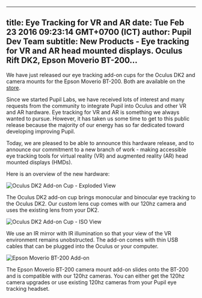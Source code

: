---
 title: Eye Tracking for VR and AR
 date: Tue Feb 23 2016 09:23:14 GMT+0700 (ICT)
 author: Pupil Dev Team
 subtitle: New Products - Eye tracking for VR and AR head mounted displays. Oculus Rift DK2, Epson Moverio BT-200...
 ---

We have just released our eye tracking add-on cups for the Oculus DK2 and camera mounts for the Epson Moverio BT-200. Both are available on the [store](/store#products).

Since we started Pupil Labs, we have received lots of interest and many requests from the community to integrate Pupil into Oculus and other VR and AR hardware. Eye tracking for VR and AR is something we always wanted to pursue. However, it has taken us some time to get to this public release because the majority of our energy has so far dedicated toward developing improving Pupil. 

Today, we are pleased to be able to announce this hardware release, and to announce our commitment to a new branch of work - making accessible eye tracking tools for virtual reality (VR) and augmented reality (AR) head mounted displays (HMDs). 

Here is an overview of the new hardware:

<img src="../../../../media/images/additional_products/web/addon_oculus_dk2.png" class='Feature-image' alt="Oculus DK2 Add-on Cup - Exploded View">

The Oculus DK2 add-on cup brings monocular and binocular eye tracking to the Oculus DK2. Our custom lens cup comes with our 120hz camera and uses the existing lens from your DK2. 

<img src="../../../../media/images/additional_products/web/addon_oculus_dk2_iso.png" class='Feature-image' alt="Oculus DK2 Add-on Cup - ISO View">

We use an IR mirror with IR illumination so that your view of the VR environment remains unobstructed. The add-on comes with thin USB cables that can be plugged into the Oculus or your computer. 

<img src="../../../../media/images/additional_products/web/addon_epson_bt200a.png" class='Feature-image' alt="Epson Moverio BT-200 Add-on">

The Epson Moverio BT-200 camera mount add-on slides onto the BT-200 and is compatible with our 120hz cameras. You can either get the 120hz camera upgrades or use existing 120hz cameras from your Pupil eye tracking headset. 
